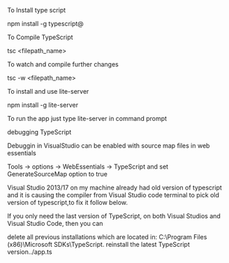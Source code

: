 
 To Install type script

 npm install -g typescript@<version number>

 To Compile TypeScript

 tsc <filepath_name>

 To watch and compile further changes

 tsc -w <filepath_name>


 To  install and  use lite-server 

  npm install -g lite-server

 To run the app just type  lite-server in command prompt 

debugging TypeScript

Debuggin in VisualStudio can be enabled with source map files in web essentials

Tools -> options -> WebEssentials -> TypeScript and set GenerateSourceMap option to true


 Visual Studio 2013/17 on my machine already had old version of typescript and it is causing
the compiler from Visual Studio code terminal to pick old version of typescript,to fix it follow below.

If you only need the last version of TypeScript, on both Visual Studios and Visual Studio Code, then you can

delete all previous installations which are located in: 
C:\Program Files (x86)\Microsoft SDKs\TypeScript.
reinstall the latest TypeScript version../app.ts